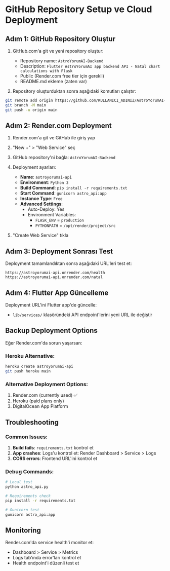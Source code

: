 # GitHub Repository Setup ve Cloud Deployment

## Adım 1: GitHub Repository Oluştur

1. GitHub.com'a git ve yeni repository oluştur:
   - Repository name: `AstroYorumAI-Backend`
   - Description: `Flutter AstroYorumAI app backend API - Natal chart calculations with Flask`
   - Public (Render.com free tier için gerekli)
   - README.md ekleme (zaten var)

2. Repository oluşturduktan sonra aşağıdaki komutları çalıştır:

```bash
git remote add origin https://github.com/KULLANICI_ADINIZ/AstroYorumAI-Backend.git
git branch -M main
git push -u origin main
```

## Adım 2: Render.com Deployment

1. Render.com'a git ve GitHub ile giriş yap
2. "New +" > "Web Service" seç
3. GitHub repository'ni bağla: `AstroYorumAI-Backend`
4. Deployment ayarları:
   - **Name**: `astroyorumai-api`
   - **Environment**: `Python 3`
   - **Build Command**: `pip install -r requirements.txt`
   - **Start Command**: `gunicorn astro_api:app`
   - **Instance Type**: `Free`
   - **Advanced Settings**:
     - Auto-Deploy: Yes
     - Environment Variables:
       - `FLASK_ENV` = `production`
       - `PYTHONPATH` = `/opt/render/project/src`

5. "Create Web Service" tıkla

## Adım 3: Deployment Sonrası Test

Deployment tamamlandıktan sonra aşağıdaki URL'leri test et:

```
https://astroyorumai-api.onrender.com/health
https://astroyorumai-api.onrender.com/natal
```

## Adım 4: Flutter App Güncelleme

Deployment URL'ini Flutter app'de güncelle:
- `lib/services/` klasöründeki API endpoint'lerini yeni URL ile değiştir

## Backup Deployment Options

Eğer Render.com'da sorun yaşarsan:

### Heroku Alternative:
```bash
heroku create astroyorumai-api
git push heroku main
```

### Alternative Deployment Options:
1. Render.com (currently used) ✅
2. Heroku (paid plans only)
3. DigitalOcean App Platform

## Troubleshooting

### Common Issues:
1. **Build fails**: `requirements.txt` kontrol et
2. **App crashes**: Logs'u kontrol et: Render Dashboard > Service > Logs
3. **CORS errors**: Frontend URL'ini kontrol et

### Debug Commands:
```bash
# Local test
python astro_api.py

# Requirements check
pip install -r requirements.txt

# Gunicorn test
gunicorn astro_api:app
```

## Monitoring

Render.com'da service health'i monitor et:
- Dashboard > Service > Metrics
- Logs tab'ında error'ları kontrol et
- Health endpoint'i düzenli test et
